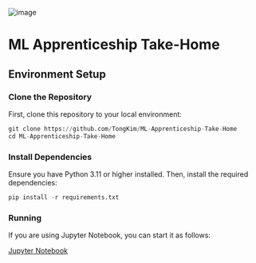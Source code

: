 ![image](https://github.com/TongKim/ML-Apprenticeship-Take-Home/assets/97964780/3ea4ef2e-ba90-4678-854c-609c0c8e2f5f)
# ML Apprenticeship Take-Home

## Environment Setup

### Clone the Repository

First, clone this repository to your local environment: 

```python
git clone https://github.com/TongKim/ML-Apprenticeship-Take-Home
cd ML-Apprenticeship-Take-Home
```

### Install Dependencies

Ensure you have Python 3.11 or higher installed. Then, install the required dependencies:

```python
pip install -r requirements.txt
```

### Running

If you are using Jupyter Notebook, you can start it as follows:

[Jupyter Notebook](https://github.com/TongKim/ML-Apprenticeship-Take-Home/blob/main/ML_Take-Home.ipynb)

